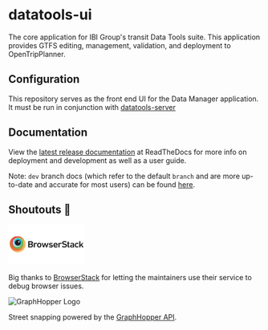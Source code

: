 # datatools-ui

The core application for IBI Group's transit Data Tools suite. This application provides GTFS editing, management, validation, and deployment to OpenTripPlanner.

## Configuration

This repository serves as the front end UI for the Data Manager application. It must be run in conjunction with [datatools-server](https://github.com/conveyal/datatools-server)

## Documentation

View the [latest release documentation](http://data-tools-docs.ibi-transit.com/en/latest/) at ReadTheDocs for more info on deployment and development as well as a user guide.

Note: `dev` branch docs (which refer to the default `branch` and are more up-to-date and accurate for most users) can be found [here](http://data-tools-docs.ibi-transit.com/en/dev/).

## Shoutouts 🙏

<img src="browserstack-logo-600x315.png" height="80" title="BrowserStack Logo" alt="BrowserStack Logo" />

Big thanks to [BrowserStack](https://www.browserstack.com) for letting the maintainers use their service to debug browser issues.

<img src="https://www.graphhopper.com/wp-content/uploads/2018/03/graphhopper-logo-small.png" height="25" alt="GraphHopper Logo" />

Street snapping powered by the <a href="https://www.graphhopper.com/">GraphHopper API</a>.
